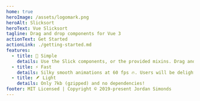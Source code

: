 ```yaml
---
home: true
heroImage: /assets/logomark.png
heroAlt: Slicksort
heroText: Vue Slicksort
tagline: Drag and drop components for Vue 3
actionText: Get Started
actionLink: ./getting-started.md
features:
  - title: 🥰 Simple
    details: Use the Slick components, or the provided mixins. Drag and drop betweeen lists is also supported!
  - title: ⚡️ Fast
    details: Silky smooth animations at 60 fps 🔥. Users will be delighted by the experience of sorting
  - title: 🪶 Light
    details: Only 7kb (gzipped) and no dependencies!
footer: MIT Licensed | Copyright © 2019-present Jordan Simonds
---
```


<GroupExample />
